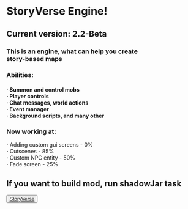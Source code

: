 <h1><b>StoryVerse Engine!</b></h1>
<h2>Current version: 2.2-Beta</h2>
<h3>This is an engine, what can help you create<br>
<b>story-based maps</b></h3>
<h3>Abilities:</h3>
<h4><b>·</b> Summon and control mobs<br>
    <b>·</b> Player controls<br>
    <b>·</b> Chat messages, world actions<br>
    <b>·</b> Event manager<br>
    <b>·</b> Background scripts, and many other</h4>
<h3>Now working at:</h3>
    <b>·</b> Adding custom gui screens - 0%<br>
    <b>·</b> Cutscenes - 85%<br>
    <b>·</b> Custom NPC entity - 50%<br>
    <b>·</b> Fade screen - 25%

<h2>If you want to build mod, run shadowJar task</h2>
<button class="custom_button"><a href="https://www.t.me/StoryVerseStudioOfficial">
StoryVerse</a></button>
